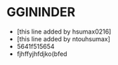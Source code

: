 # GGININDER
 - [this line added by hsumax0216]
 - [this line added by ntouhsumax]
 - 5641f515654
 - fjhffyjhfdjko(bfed
